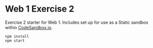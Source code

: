 # Web 1 Exercise 2

Exercise 2 starter for Web 1. Includes set up for use as a Static sandbox within [CodeSandbox.io](https://codesandbox.io).

```
npm install
npm start
```
